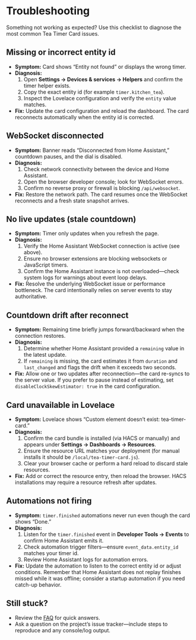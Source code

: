 # Troubleshooting

Something not working as expected? Use this checklist to diagnose the most common Tea Timer Card
issues.

## Missing or incorrect entity id

- **Symptom:** Card shows “Entity not found” or displays the wrong timer.
- **Diagnosis:**
  1. Open **Settings → Devices & services → Helpers** and confirm the timer helper exists.
  2. Copy the exact entity id (for example `timer.kitchen_tea`).
  3. Inspect the Lovelace configuration and verify the `entity` value matches.
- **Fix:** Update the card configuration and reload the dashboard. The card reconnects automatically
  when the entity id is corrected.

## WebSocket disconnected

- **Symptom:** Banner reads “Disconnected from Home Assistant,” countdown pauses, and the dial is
  disabled.
- **Diagnosis:**
  1. Check network connectivity between the device and Home Assistant.
  2. Open the browser developer console; look for WebSocket errors.
  3. Confirm no reverse proxy or firewall is blocking `/api/websocket`.
- **Fix:** Restore the network path. The card resumes once the WebSocket reconnects and a fresh state
  snapshot arrives.

## No live updates (stale countdown)

- **Symptom:** Timer only updates when you refresh the page.
- **Diagnosis:**
  1. Verify the Home Assistant WebSocket connection is active (see above).
  2. Ensure no browser extensions are blocking websockets or JavaScript timers.
  3. Confirm the Home Assistant instance is not overloaded—check system logs for warnings about event
     loop delays.
- **Fix:** Resolve the underlying WebSocket issue or performance bottleneck. The card intentionally
  relies on server events to stay authoritative.

## Countdown drift after reconnect

- **Symptom:** Remaining time briefly jumps forward/backward when the connection restores.
- **Diagnosis:**
  1. Determine whether Home Assistant provided a `remaining` value in the latest update.
  2. If `remaining` is missing, the card estimates it from `duration` and `last_changed` and flags the
     drift when it exceeds two seconds.
- **Fix:** Allow one or two updates after reconnection—the card re-syncs to the server value. If you
  prefer to pause instead of estimating, set `disableClockSkewEstimator: true` in the card
  configuration.

## Card unavailable in Lovelace

- **Symptom:** Lovelace shows “Custom element doesn’t exist: tea-timer-card.”
- **Diagnosis:**
  1. Confirm the card bundle is installed (via HACS or manually) and appears under **Settings →
     Dashboards → Resources**.
  2. Ensure the resource URL matches your deployment (for manual installs it should be
     `/local/tea-timer-card.js`).
  3. Clear your browser cache or perform a hard reload to discard stale resources.
- **Fix:** Add or correct the resource entry, then reload the browser. HACS installations may require a
  resource refresh after updates.

## Automations not firing

- **Symptom:** `timer.finished` automations never run even though the card shows “Done.”
- **Diagnosis:**
  1. Listen for the `timer.finished` event in **Developer Tools → Events** to confirm Home Assistant
     emits it.
  2. Check automation trigger filters—ensure `event_data.entity_id` matches your timer id.
  3. Review Home Assistant logs for automation errors.
- **Fix:** Update the automation to listen to the correct entity id or adjust conditions. Remember that
  Home Assistant does not replay finishes missed while it was offline; consider a startup automation
  if you need catch-up behavior.

## Still stuck?

- Review the [FAQ](faq.md) for quick answers.
- Ask a question on the project’s issue tracker—include steps to reproduce and any console/log output.
